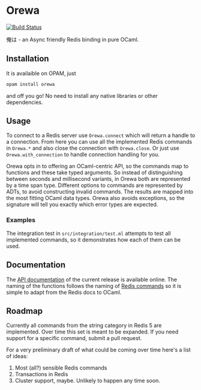 # Orewa

[![Build Status](https://travis-ci.org/Leonidas-from-XIV/orewa.svg?branch=master)](https://travis-ci.org/Leonidas-from-XIV/orewa)

俺は - an Async friendly Redis binding in pure OCaml.

## Installation

It is availaible on OPAM, just

```sh
opam install orewa
```

and off you go! No need to install any native libraries or other dependencies.

## Usage

To connect to a Redis server use `Orewa.connect` which will return a handle to
a connection. From here you can use all the implemented Redis commands in
`Orewa.*` and also close the connection with `Orewa.close`. Or just use
`Orewa.with_connection` to handle connection handling for you.

Orewa opts in to offering an OCaml-centric API, so the commands map to
functions and these take typed arguments. So instead of distinguishing between
seconds and millisecond variants, in Orewa both are represented by a time span
type. Different options to commands are represented by ADTs, to avoid
constructing invalid commands. The results are mapped into the most fitting
OCaml data types. Orewa also avoids exceptions, so the signature will tell you
exactly which error types are expected.

### Examples

The integration test in `src/integration/test.ml` attempts to test all
implemented commands, so it demonstrates how each of them can be used.

## Documentation

The [API documentation](https://leonidas-from-xiv.github.io/orewa/) of the
current release is available online. The naming of the functions follows the
naming of [Redis commands](https://redis.io/commands) so it is simple to adapt
from the Redis docs to OCaml.

## Roadmap

Currently all commands from the string category in Redis 5 are implemented.
Over time this set is meant to be expanded. If you need support for a specific
command, submit a pull request.

For a very preliminary draft of what could be coming over time here's a list of
ideas:

1. Most (all?) sensible Redis commands
1. Transactions in Redis
1. Cluster support, maybe. Unlikely to happen any time soon.
